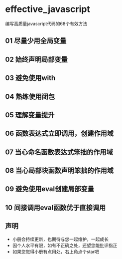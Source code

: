 # effective_javascript
编写高质量javascript代码的68个有效方法

## 01 尽量少用全局变量

## 02 始终声明局部变量

## 03 避免使用with

## 04 熟练使用闭包

## 05 理解变量提升

## 06 函数表达式立即调用，创建作用域

## 07 当心命名函数表达式笨拙的作用域

## 08 当心局部块函数声明笨拙的作用域

## 09 避免使用eval创建局部变量

## 10 间接调用eval函数优于直接调用

## 声明
- 小册会持续更新，也期待与您一起维护，一起成长
- 因个人水平有限，如有不正确之处，还望您能批评指正
- 如果您觉得小册有点用处，右上角点个star吧

